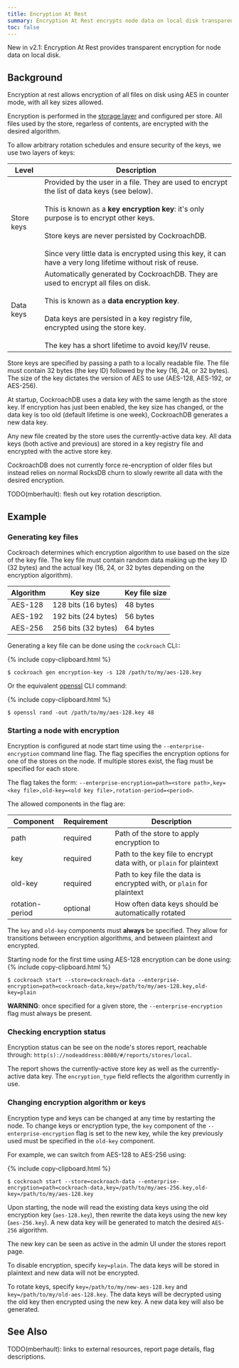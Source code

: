 ```yaml
---
title: Encryption At Rest
summary: Encryption At Rest encrypts node data on local disk transparently.
toc: false
---
```


<span class="version-tag">New in v2.1:</span>
Encryption At Rest provides transparent encryption for node data on local disk.

<div id="toc"></div>

## Background

Encryption at rest allows encryption of all files on disk using AES in counter mode, with all key
sizes allowed.

Encryption is performed in the [storage layer](architecture/storage-layer.html) and configured per store.
All files used by the store, regarless of contents, are encrypted with the desired algorithm.

To allow arbitrary rotation schedules and ensure security of the keys, we use two layers of keys:

| Level | Description |
|-|-|
| Store keys | Provided by the user in a file. They are used to encrypt the list of data keys (see below).<br><br>This is known as a **key encryption key**: it's only purpose is to encrypt other keys.<br><br>Store keys are never persisted by CockroachDB.<br><br>Since very little data is encrypted using this key, it can have a very long lifetime without risk of reuse. |
| Data keys | Automatically generated by CockroachDB. They are used to encrypt all files on disk.<br><br> This is known as a **data encryption key**.<br><br>Data keys are persisted in a key registry file, encrypted using the store key.<br><br>The key has a short lifetime to avoid key/IV reuse. |

Store keys are specified by passing a path to a locally readable file. The file must contain 32 bytes (the key ID)
followed by the key (16, 24, or 32 bytes). The size of the key dictates the version of AES to use (AES-128, AES-192, or AES-256).

At startup, CockroachDB uses a data key with the same length as the store key. If encryption has just been enabled,
the key size has changed, or the data key is too old (default lifetime is one week), CockroachDB generates a new data key.

Any new file created by the store uses the currently-active data key. All data keys (both active and previous) are stored in a key registry file and encrypted with the active store key.

CockroachDB does not currently force re-encryption of older files but instead relies on normal RocksDB churn to slowly rewrite all data with the desired encryption.

TODO(mberhault): flesh out key rotation description.

## Example

### Generating key files

Cockroach determines which encryption algorithm to use based on the size of the key file.
The key file must contain random data making up the key ID (32 bytes) and the actual key (16, 24, or 32
bytes depending on the encryption algorithm).

| Algorithm | Key size | Key file size |
|-|-|-|
| AES-128 | 128 bits (16 bytes) | 48 bytes |
| AES-192 | 192 bits (24 bytes) | 56 bytes |
| AES-256 | 256 bits (32 bytes) | 64 bytes |

Generating a key file can be done using the `cockroach` CLI::

{% include copy-clipboard.html %}
~~~ shell
$ cockroach gen encryption-key -s 128 /path/to/my/aes-128.key
~~~

Or the equivalent [openssl](https://www.openssl.org/docs/man1.0.2/apps/openssl.html) CLI command:

{% include copy-clipboard.html %}
~~~ shell
$ openssl rand -out /path/to/my/aes-128.key 48
~~~

### Starting a node with encryption

Encryption is configured at node start time using the `--enterprise-encryption` command line flag.
The flag specifies the encryption options for one of the stores on the node. If multiple stores exist,
the flag must be specified for each store.

The flag takes the form: `--enterprise-encryption=path=<store path>,key=<key file>,old-key=<old key file>,rotation-period=<period>`.

The allowed components in the flag are:

| Component | Requirement | Description |
|-|-|-|
| path            | required | Path of the store to apply encryption to |
| key             | required | Path to the key file to encrypt data with, or `plain` for plaintext |
| old-key         | required | Path to key file the data is encrypted with, or `plain` for plaintext |
| rotation-period | optional | How often data keys should be automatically rotated |

The `key` and `old-key` components must **always** be specified. They allow for transitions between
encryption algorithms, and between plaintext and encrypted.

Starting node for the first time using AES-128 encryption can be done using:
{% include copy-clipboard.html %}
~~~ shell
$ cockroach start --store=cockroach-data --enterprise-encryption=path=cockroach-data,key=/path/to/my/aes-128.key,old-key=plain
~~~

**WARNING**: once specified for a given store, the `--enterprise-encryption` flag must always be present.

### Checking encryption status

Encryption status can be see on the node's stores report, reachable through: `http(s)://nodeaddress:8080/#/reports/stores/local`.

The report shows the currently-active store key as well as the currently-active data key. The `encryption_type` field
reflects the algorithm currently in use.

### Changing encryption algorithm or keys

Encryption type and keys can be changed at any time by restarting the node.
To change keys or encryption type, the `key` component of the `--enterprise-encryption` flag is set to the new key,
while the key previously used must be specified in the `old-key` component.

For example, we can switch from AES-128 to AES-256 using:

{% include copy-clipboard.html %}
~~~ shell
$ cockroach start --store=cockroach-data --enterprise-encryption=path=cockroach-data,key=/path/to/my/aes-256.key,old-key=/path/to/my/aes-128.key
~~~

Upon starting, the node will read the existing data keys using the old encryption key (`aes-128.key`), then rewrite
the data keys using the new key (`aes-256.key`). A new data key will be generated to match the desired `AES-256` algorithm.

The new key can be seen as active in the admin UI under the stores report page.

To disable encryption, specify `key=plain`. The data keys will be stored in plaintext and new data will not be encrypted.

To rotate keys, specify `key=/path/to/my/new-aes-128.key` and `key=/path/to/my/old-aes-128.key`. The data keys
will be decrypted using the old key then encrypted using the new key. A new data key will also be generated.

## See Also

TODO(mberhault): links to external resources, report page details, flag descriptions.
